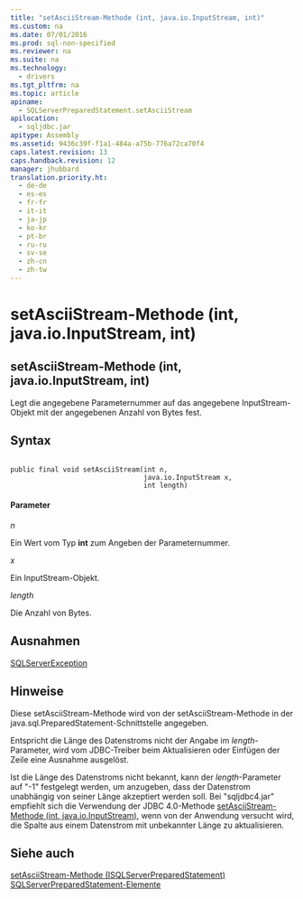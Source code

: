 ```yaml
---
title: "setAsciiStream-Methode (int, java.io.InputStream, int)"
ms.custom: na
ms.date: 07/01/2016
ms.prod: sql-non-specified
ms.reviewer: na
ms.suite: na
ms.technology: 
  - drivers
ms.tgt_pltfrm: na
ms.topic: article
apiname: 
  - SQLServerPreparedStatement.setAsciiStream
apilocation: 
  - sqljdbc.jar
apitype: Assembly
ms.assetid: 9436c39f-f1a1-484a-a75b-776a72ca70f4
caps.latest.revision: 13
caps.handback.revision: 12
manager: jhubbard
translation.priority.ht: 
  - de-de
  - es-es
  - fr-fr
  - it-it
  - ja-jp
  - ko-kr
  - pt-br
  - ru-ru
  - sv-se
  - zh-cn
  - zh-tw
---
```

# setAsciiStream-Methode (int, java.io.InputStream, int)
    
## setAsciiStream\-Methode \(int, java.io.InputStream, int\)  
 Legt die angegebene Parameternummer auf das angegebene InputStream\-Objekt mit der angegebenen Anzahl von Bytes fest.  
  
## Syntax  
  
```  
  
public final void setAsciiStream(int n,  
                                 java.io.InputStream x,  
                                 int length)  
```  
  
#### Parameter  
 *n*  
  
 Ein Wert vom Typ **int** zum Angeben der Parameternummer.  
  
 *x*  
  
 Ein InputStream\-Objekt.  
  
 *length*  
  
 Die Anzahl von Bytes.  
  
## Ausnahmen  
 [SQLServerException](../content/SQLServerException-Class.md)  
  
## Hinweise  
 Diese setAsciiStream\-Methode wird von der setAsciiStream\-Methode in der java.sql.PreparedStatement\-Schnittstelle angegeben.  
  
 Entspricht die Länge des Datenstroms nicht der Angabe im *length*\-Parameter, wird vom JDBC\-Treiber beim Aktualisieren oder Einfügen der Zeile eine Ausnahme ausgelöst.  
  
 Ist die Länge des Datenstroms nicht bekannt, kann der *length*\-Parameter auf "\-1" festgelegt werden, um anzugeben, dass der Datenstrom unabhängig von seiner Länge akzeptiert werden soll. Bei "sqljdbc4.jar" empfiehlt sich die Verwendung der JDBC 4.0\-Methode [setAsciiStream-Methode &#40;int, java.io.InputStream&#41;](../content/setAsciiStream-Method--int--java.io.InputStream-.md), wenn von der Anwendung versucht wird, die Spalte aus einem Datenstrom mit unbekannter Länge zu aktualisieren.  
  
## Siehe auch  
 [setAsciiStream-Methode &#40;ISQLServerPreparedStatement&#41;](../content/setAsciiStream-Method--SQLServerPreparedStatement-.md)   
 [SQLServerPreparedStatement-Elemente](../content/SQLServerPreparedStatement-Members.md)  
  
  